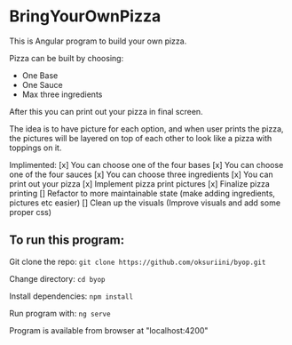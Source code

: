 # BringYourOwnPizza

This is Angular program to build your own pizza.

Pizza can be built by choosing:

- One Base
- One Sauce
- Max three ingredients

After this you can print out your pizza in final screen.

The idea is to have picture for each option, and when user prints the pizza,
the pictures will be layered on top of each other to look like a pizza with toppings on it.

Implimented:
[x] You can choose one of the four bases
[x] You can choose one of the four sauces
[x] You can choose three ingredients
[x] You can print out your pizza
[x] Implement pizza print pictures
[x] Finalize pizza printing
[] Refactor to more maintainable state (make adding ingredients, pictures etc easier)
[] Clean up the visuals (Improve visuals and add some proper css)

## To run this program:

Git clone the repo:
`git clone https://github.com/oksuriini/byop.git`

Change directory:
`cd byop`

Install dependencies:
`npm install`

Run program with:
```ng serve```

Program is available from browser at "localhost:4200"
